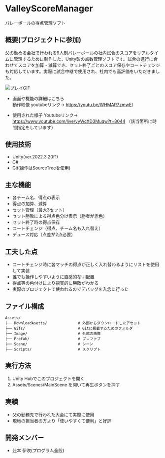 # ValleyScoreManager
バレーボールの得点管理ソフト

## 概要(プロジェクトに参加)
父の勤める会社で行われる9人制バレーボールの社内試合のスコアをリアルタイムに管理するために制作した、Unity製の点数管理ソフトです。試合の進行に合わせてスコアを加算・減算でき、セット終了ごとのスコア保存やコートチェンジも対応しています。実際に試合中継で使用され、社内でも高評価をいただきました。

![プレイGIF](https://github.com/kiri070/ValleyScoreManager/raw/main/Assets/Gifs/portfolio02.gif)

- 画面や機能の詳細はこちら  
動作映像 youtubeリンク→ https://youtu.be/WHMAR7zmwEI



- 使用された様子
  Youtubeリンク→ https://www.youtube.com/live/yyWcXD3Muqw?t=8044 （該当箇所に時間指定をしています）

## 使用技術
- Unity(ver.2022.3.20f1)
- C#
- Git(操作はSourceTreeを使用)

## 主な機能
- 各チーム名、得点の表示
- 得点の加算、減算
- セット管理（最大3セット）
- セット勝敗による得点色分け表示（勝者が赤色）
- セット終了時の得点保存
- コートチェンジ（得点、チーム名も入れ替え）
- デュース対応（点差が2点必要）

## 工夫した点
- コートチェンジ時に各マッチの得点が正しく入れ替わるようにリストを使用して実装
- 誰でも操作しやすいように直感的なUI配置
- 得点等の色付けにより視覚的に勝敗がわかる
- 実際のプロジェクトで使われるのでデバッグを入念に行った

## ファイル構成

```
Assets/
├── DownloadAsetts/              # 外部からダウンロードしたアセット
├── Gifs/                        # Gitに掲載するためのフォルダ
├── Image/                       # 外部の画像
├── Prefab/                      # プレファブ
├── Scene/                       # シーン
├── Scripts/                     # スクリプト
```


## 実行方法
1. Unity Hubでこのプロジェクトを開く
2. Assets/Scenes/MainScene を開いて再生ボタンを押す

## 実績
- 父の勤務先で行われた大会にて実際に使用
- 現地の担当者の方より「使いやすくて便利」と好評

## 開発メンバー
- 辻本 伊吹(プログラム全般)
